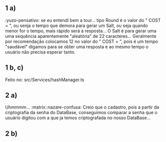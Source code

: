 ## 1 a) 
:yuzo-pensativo: se eu entendi bem a tour... tipo Round é o valor do  " COST = ", ou senja o tempo que demora para gerar um Salt, ou seja quando menor for o tempo, mais rápido será a resposta... O Salt é para gerar uma uma sequência aparentemente "aleatória" de 22 caracteres... Geralmente por recomendação colocamos 12 no valor do " COST = ", pois é um tempo "saudável" digamos para se obter uma resposta e ao mesmo tempo o usuário não precisa esperar tanto.

## 1 b, c) 
Feito no: src/Services/hashManager.ts

## 2 a)
Uhmmmm... :matrix::nazare-confusa: Creio que o cadastro, pois a partir da criptografia da senha do DataBase, conseguimos comparar a senha que o usuário digitou com a que ja temos criptografada no nosso DataBase...

## 2 b) 